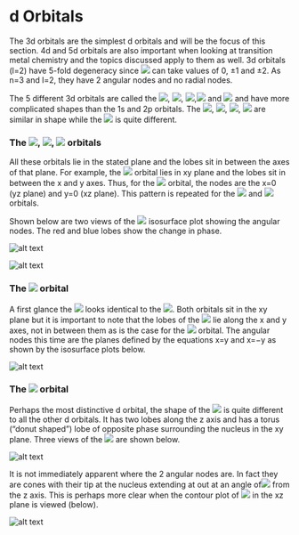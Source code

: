 # d Orbitals

The 3d orbitals are the simplest d orbitals and will be the focus of this section. 4d and 5d orbitals are also important when looking at transition metal chemistry and the topics discussed apply to them as well. 3d orbitals (l=2) have 5-fold degeneracy since <img src="https://render.githubusercontent.com/render/math?math=\displaystyle m_l"> can take values of 0, ±1 and ±2. As n=3 and l=2, they have 2 angular nodes and no radial nodes. 

The 5 different 3d orbitals are called the <img src="https://render.githubusercontent.com/render/math?math=\displaystyle d_{xy}">, <img src="https://render.githubusercontent.com/render/math?math=\displaystyle d_{yz}">, <img src="https://render.githubusercontent.com/render/math?math=\displaystyle d_{xz}">,<img src="https://render.githubusercontent.com/render/math?math=\displaystyle d_{x^2-y^2}"> and <img src="https://render.githubusercontent.com/render/math?math=\displaystyle d_{z^2}"> and have more complicated shapes than the 1s and 2p orbitals. The <img src="https://render.githubusercontent.com/render/math?math=\displaystyle d_{xy}">, <img src="https://render.githubusercontent.com/render/math?math=\displaystyle d_{yz}">, <img src="https://render.githubusercontent.com/render/math?math=\displaystyle d_{xz}">, <img src="https://render.githubusercontent.com/render/math?math=\displaystyle d_{x^2-y^2}"> are similar in shape while the <img src="https://render.githubusercontent.com/render/math?math=\displaystyle d_{z^2}"> is quite different. 
 


### The <img src="https://render.githubusercontent.com/render/math?math=\displaystyle \textbf{d_{xy}}">, <img src="https://render.githubusercontent.com/render/math?math=\displaystyle \textbf{d_{yz}}">, <img src="https://render.githubusercontent.com/render/math?math=\displaystyle \textbf{d_{xz}}"> orbitals

All these orbitals lie in the stated plane and the lobes sit in between the axes of that plane. For example, the <img src="https://render.githubusercontent.com/render/math?math=\displaystyle d_{xy}"> orbital lies in xy plane and the lobes sit in between the x and y axes. Thus, for the <img src="https://render.githubusercontent.com/render/math?math=\displaystyle d_{xy}"> orbital, the nodes are the x=0 (yz plane) and y=0 (xz plane). This pattern is repeated for the <img src="https://render.githubusercontent.com/render/math?math=\displaystyle d_{yz}"> and <img src="https://render.githubusercontent.com/render/math?math=\displaystyle d_{xz}"> orbitals. 

Shown below are two views of the <img src="https://render.githubusercontent.com/render/math?math=\displaystyle d_{xy}"> isosurface plot showing the angular nodes. The red and blue lobes show the change in phase. 


![alt text](https://github.com/Oxbridge-Science-Academy/Chemistry_Courses/blob/master/Atomic_Orbitals/Figures/dxy%20iso1.png)

![alt text](https://github.com/Oxbridge-Science-Academy/Chemistry_Courses/blob/master/Atomic_Orbitals/Figures/dxy%20iso2.png)

### The <img src="https://render.githubusercontent.com/render/math?math=\displaystyle \textbf{d_{x^2-y^2}}"> orbital

A first glance the <img src="https://render.githubusercontent.com/render/math?math=\displaystyle d_{x^2-y^2}"> looks identical to the <img src="https://render.githubusercontent.com/render/math?math=\displaystyle d_{xy}">. Both orbitals sit in the xy plane but it is important to note that the lobes of the <img src="https://render.githubusercontent.com/render/math?math=\displaystyle d_{x^2-y^2}"> lie along the x and y axes, not in between them as is the case for the <img src="https://render.githubusercontent.com/render/math?math=\displaystyle d_{xy}"> orbital. The angular nodes this time are the planes defined by the equations x=y and x=−y as shown by the isosurface plots below. 

![alt text](https://github.com/Oxbridge-Science-Academy/Chemistry_Courses/blob/master/Atomic_Orbitals/Figures/dx2y2%20iso1.png)

### The <img src="https://render.githubusercontent.com/render/math?math=\displaystyle \textbf{d_{z^2}}"> orbital
Perhaps the most distinctive d orbital, the shape of the <img src="https://render.githubusercontent.com/render/math?math=\displaystyle d_{z^2}"> is quite different to all the other d orbitals. It has two lobes along the z axis and has a torus (“donut shaped”) lobe of opposite phase surrounding the nucleus in the xy plane. Three views of the <img src="https://render.githubusercontent.com/render/math?math=\displaystyle d_{z^2}"> are shown below. 

![alt text](https://github.com/Oxbridge-Science-Academy/Chemistry_Courses/blob/master/Atomic_Orbitals/Figures/dz2%20iso.png)
 
It is not immediately apparent where the 2 angular nodes are. In fact they are cones with their tip at the nucleus extending at out at an angle of<img src="https://render.githubusercontent.com/render/math?math=\displaystyle \approx 57^o"> from the z axis. This is perhaps more clear when the contour plot of <img src="https://render.githubusercontent.com/render/math?math=\displaystyle d_{z^2}"> in the xz plane is viewed (below). 

![alt text](https://github.com/Oxbridge-Science-Academy/Chemistry_Courses/blob/master/Atomic_Orbitals/Figures/dz2%20contour.png)
 
